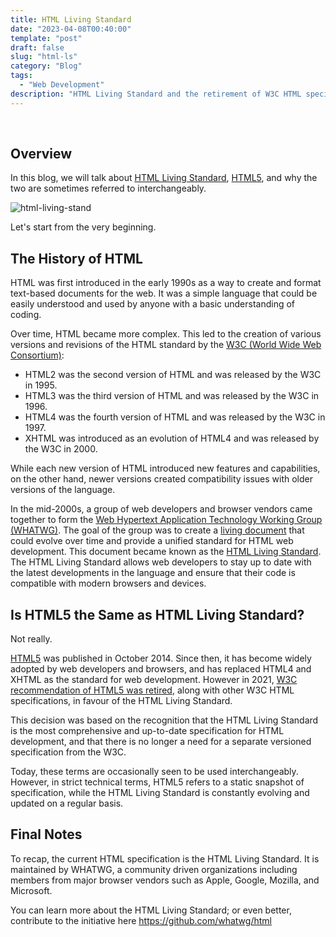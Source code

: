 ```yaml
---
title: HTML Living Standard
date: "2023-04-08T00:40:00"
template: "post"
draft: false
slug: "html-ls"
category: "Blog"
tags:
  - "Web Development"
description: "HTML Living Standard and the retirement of W3C HTML specifications"
---
```


<br>

## Overview

In this blog, we will talk about [HTML Living Standard](https://html.spec.whatwg.org/multipage/), [HTML5](https://www.w3.org/TR/2014/REC-html5-20141028/), and why the two are sometimes referred to interchangeably. 

![html-living-stand](https://user-images.githubusercontent.com/39619599/230659845-dc3e7e0d-3f3e-402d-ac13-a9195f373efe.png)

Let's start from the very beginning. 

## The History of HTML

HTML was first introduced in the early 1990s as a way to create and format text-based documents for the web. It was a simple language that could be easily understood and used by anyone with a basic understanding of coding.

Over time, HTML became more complex. This led to the creation of various versions and revisions of the HTML standard by the [W3C (World Wide Web Consortium)](https://www.w3.org):

* HTML2 was the second version of HTML and was released by the W3C in 1995. 
* HTML3 was the third version of HTML and was released by the W3C in 1996. 
* HTML4 was the fourth version of HTML and was released by the W3C in 1997. 
* XHTML was introduced as an evolution of HTML4 and was released by the W3C in 2000. 

While each new version of HTML introduced new features and capabilities, on the other hand, newer versions created compatibility issues with older versions of the language.

In the mid-2000s, a group of web developers and browser vendors came together to form the [Web Hypertext Application Technology Working Group (WHATWG)](https://whatwg.org). The goal of the group was to create a [living document](https://en.wikipedia.org/wiki/Living_document) that could evolve over time and provide a unified standard for HTML web development. This document became known as the [HTML Living Standard](https://html.spec.whatwg.org/multipage/). The HTML Living Standard allows web developers to stay up to date with the latest developments in the language and ensure that their code is compatible with modern browsers and devices.


## Is HTML5 the Same as HTML Living Standard?

Not really. 

[HTML5](https://www.w3.org/TR/2014/REC-html5-20141028/) was published in October 2014. Since then, it has become widely adopted by web developers and browsers, and has replaced HTML4 and XHTML as the standard for web development. However in 2021, [W3C recommendation of HTML5 was retired](https://www.w3.org/standards/history/html53), along with other W3C HTML specifications, in favour of the HTML Living Standard.

This decision was based on the recognition that the HTML Living Standard is the most comprehensive and up-to-date specification for HTML development, and that there is no longer a need for a separate versioned specification from the W3C.

Today, these terms are occasionally seen to be used interchangeably. However, in strict technical terms, HTML5 refers to a static snapshot of specification, while the HTML Living Standard is constantly evolving and updated on a regular basis.


## Final Notes

To recap, the current HTML specification is the HTML Living Standard. It is maintained by WHATWG, a community driven organizations including members from major browser vendors such as Apple, Google, Mozilla, and Microsoft. 

You can learn more about the HTML Living Standard; or even better, contribute to the initiative here https://github.com/whatwg/html

<br>